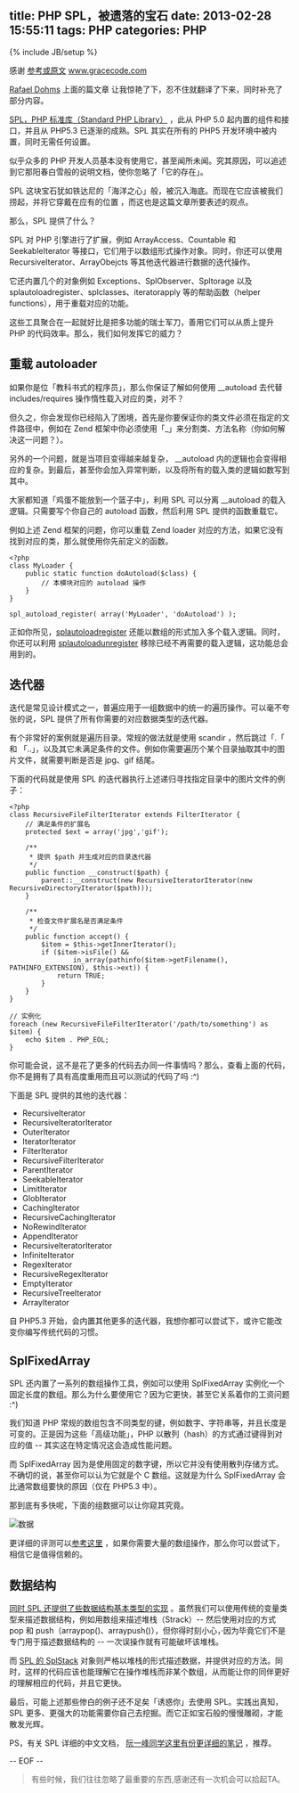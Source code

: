 title: PHP SPL，被遗落的宝石
date: 2013-02-28 15:55:11
tags: PHP
categories: PHP
---

{% include JB/setup %}


感谢 [参考或原文](http://www.gracecode.com/posts/2965.html) www.gracecode.com

[Rafael Dohms](http://blog.rafaeldohms.com.br/2009/06/03/spl-a-hidden-gem/) 上面的篇文章 让我惊艳了下，忍不住就翻译了下来，同时补充了部分内容。

[SPL，PHP 标准库（Standard PHP Library）](http://cn.php.net/spl) ，此从 PHP 5.0 起内置的组件和接口，并且从 PHP5.3 已逐渐的成熟。SPL 其实在所有的 PHP5 开发环境中被内置，同时无需任何设置。

似乎众多的 PHP 开发人员基本没有使用它，甚至闻所未闻。究其原因，可以追述到它那阳春白雪般的说明文档，使你忽略了「它的存在」。

SPL 这块宝石犹如铁达尼的「海洋之心」般，被沉入海底。而现在它应该被我们捞起，并将它穿戴在应有的位置 ，而这也是这篇文章所要表述的观点。

那么，SPL 提供了什么？

SPL 对 PHP 引擎进行了扩展，例如 ArrayAccess、Countable 和 SeekableIterator 等接口，它们用于以数组形式操作对象。同时，你还可以使用 RecursiveIterator、ArrayObejcts 等其他迭代器进行数据的迭代操作。

它还内置几个的对象例如 Exceptions、SplObserver、Spltorage 以及 splautoloadregister、splclasses、iteratorapply 等的帮助函数（helper functions），用于重载对应的功能。

这些工具聚合在一起就好比是把多功能的瑞士军刀，善用它们可以从质上提升 PHP 的代码效率。那么，我们如何发挥它的威力？

<!-- more -->

## 重载 autoloader

如果你是位「教科书式的程序员」，那么你保证了解如何使用 __autoload 去代替 includes/requires 操作惰性载入对应的类，对不？

但久之，你会发现你已经陷入了困境，首先是你要保证你的类文件必须在指定的文件路径中，例如在 Zend 框架中你必须使用「_」来分割类、方法名称（你如何解决这一问题？）。

另外的一个问题，就是当项目变得越来越复杂， __autoload 内的逻辑也会变得相应的复杂。到最后，甚至你会加入异常判断，以及将所有的载入类的逻辑如数写到其中。

大家都知道「鸡蛋不能放到一个篮子中」，利用 SPL 可以分离 __autoload 的载入逻辑。只需要写个你自己的 autoload 函数，然后利用 SPL 提供的函数重载它。

例如上述 Zend 框架的问题，你可以重载 Zend loader 对应的方法，如果它没有找到对应的类，那么就使用你先前定义的函数。

    <?php
    class MyLoader {
        public static function doAutoload($class) {
            // 本模块对应的 autoload 操作
        }
    }

    spl_autoload_register( array('MyLoader', 'doAutoload') );


正如你所见，[splautoloadregister](http://cn2.php.net/manual/en/function.spl-autoload-register.php) 还能以数组的形式加入多个载入逻辑。同时，你还可以利用 [splautoloadunregister](http://cn2.php.net/manual/en/function.spl-autoload-unregister.php) 移除已经不再需要的载入逻辑，这功能总会用到的。

## 迭代器

迭代是常见设计模式之一，普遍应用于一组数据中的统一的遍历操作。可以毫不夸张的说，SPL 提供了所有你需要的对应数据类型的迭代器。

有个非常好的案例就是遍历目录。常规的做法就是使用 scandir ，然后跳过「.「 和 「..」，以及其它未满足条件的文件。例如你需要遍历个某个目录抽取其中的图片文件，就需要判断是否是 jpg、gif 结尾。

下面的代码就是使用 SPL 的迭代器执行上述递归寻找指定目录中的图片文件的例子：

    <?php
    class RecursiveFileFilterIterator extends FilterIterator {
        // 满足条件的扩展名
        protected $ext = array('jpg','gif');

        /**
         * 提供 $path 并生成对应的目录迭代器
         */
        public function __construct($path) {
            parent::__construct(new RecursiveIteratorIterator(new RecursiveDirectoryIterator($path)));
        }

        /**
         * 检查文件扩展名是否满足条件
         */
        public function accept() {
            $item = $this->getInnerIterator();
            if ($item->isFile() && 
                    in_array(pathinfo($item->getFilename(), PATHINFO_EXTENSION), $this->ext)) {
                return TRUE;
            }
        }
    }

    // 实例化
    foreach (new RecursiveFileFilterIterator('/path/to/something') as $item) {
        echo $item . PHP_EOL;
    }

你可能会说，这不是花了更多的代码去办同一件事情吗？那么，查看上面的代码，你不是拥有了具有高度重用而且可以测试的代码了吗 :^)

下面是 SPL 提供的其他的迭代器：

* RecursiveIterator
* RecursiveIteratorIterator
* OuterIterator
* IteratorIterator
* FilterIterator
* RecursiveFilterIterator
* ParentIterator
* SeekableIterator
* LimitIterator
* GlobIterator
* CachingIterator
* RecursiveCachingIterator
* NoRewindIterator
* AppendIterator
* RecursiveIteratorIterator
* InfiniteIterator
* RegexIterator
* RecursiveRegexIterator
* EmptyIterator
* RecursiveTreeIterator
* ArrayIterator

自 PHP5.3 开始，会内置其他更多的迭代器，我想你都可以尝试下，或许它能改变你编写传统代码的习惯。

## SplFixedArray

SPL 还内置了一系列的数组操作工具，例如可以使用 SplFixedArray 实例化一个固定长度的数组。那么为什么要使用它？因为它更快，甚至它关系着你的工资问题 :^)

我们知道 PHP 常规的数组包含不同类型的键，例如数字、字符串等，并且长度是可变的。正是因为这些「高级功能」，PHP 以散列（hash）的方式通过键得到对应的值 -- 其实这在特定情况这会造成性能问题。

而 SplFixedArray 因为是使用固定的数字键，所以它并没有使用散列存储方式。不确切的说，甚至你可以认为它就是个 C 数组。这就是为什么 SplFixedArray 会比通常数组要快的原因（仅在 PHP5.3 中）。

那到底有多快呢，下面的组数据可以让你窥其究竟。

![数据](http://files.gracecode.com/2009_11_05/02539798505b.jpg)

更详细的评测可以[参考这里](http://developer.studivz.net/2009/03/18/php-spl-data-structures-benchmark/) ，如果你需要大量的数组操作，那么你可以尝试下，相信它是值得信赖的。

## 数据结构

[同时 SPL 还提供了些数据结构基本类型的实现](http://cn2.php.net/manual/en/spl.datastructures.php) 。虽然我们可以使用传统的变量类型来描述数据结构，例如用数组来描述堆栈（Strack）-- 然后使用对应的方式 pop 和 push（arraypop()、arraypush()），但你得时刻小心，·因为毕竟它们不是专门用于描述数据结构的 -- 一次误操作就有可能破坏该堆栈。

而 [SPL 的 SplStack](http://cn2.php.net/manual/en/class.splstack.php) 对象则严格以堆栈的形式描述数据，并提供对应的方法。同时，这样的代码应该也能理解它在操作堆栈而非某个数组，从而能让你的同伴更好的理解相应的代码，并且它更快。

最后，可能上述那些惨白的例子还不足矣「诱惑你」去使用 SPL。实践出真知，SPL 更多、更强大的功能需要你自己去挖掘。而它正如宝石般的慢慢雕砌，才能散发光辉。

PS，有关 SPL 详细的中文文档， [阮一峰同学这里有份更详细的笔记](http://www.ruanyifeng.com/blog/2008/07/php_spl_notes.html) ，推荐。

-- EOF --

> 有些时候，我们往往忽略了最重要的东西,感谢还有一次机会可以拾起TA。